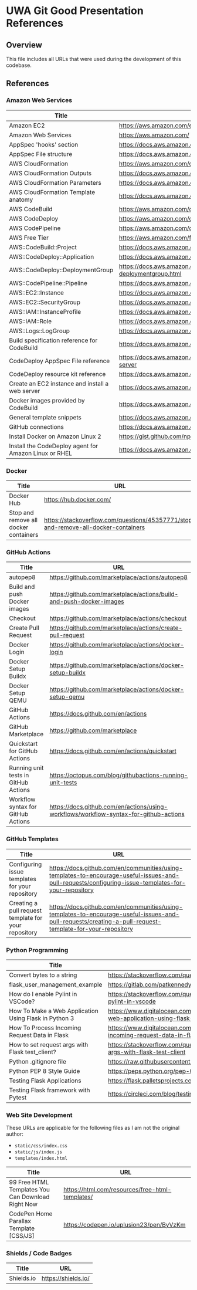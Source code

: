 # UWA Git Good Presentation References

## Overview

This file includes all URLs that were used during the development of this codebase.

## References

### Amazon Web Services

| Title                                                 | URL                                                                                                          |
| ----------------------------------------------------- | ------------------------------------------------------------------------------------------------------------ |
| Amazon EC2                                            | https://aws.amazon.com/ec2/                                                                                  |
| Amazon Web Services                                   | https://aws.amazon.com/                                                                                      |
| AppSpec 'hooks' section                               | https://docs.aws.amazon.com/codedeploy/latest/userguide/reference-appspec-file-structure-hooks.html          |
| AppSpec File structure                                | https://docs.aws.amazon.com/codedeploy/latest/userguide/reference-appspec-file-structure.html                |
| AWS CloudFormation                                    | https://aws.amazon.com/cloudformation/                                                                       |
| AWS CloudFormation Outputs                            | https://docs.aws.amazon.com/AWSCloudFormation/latest/UserGuide/outputs-section-structure.html                |
| AWS CloudFormation Parameters                         | https://docs.aws.amazon.com/AWSCloudFormation/latest/UserGuide/parameters-section-structure.html             |
| AWS CloudFormation Template anatomy                   | https://docs.aws.amazon.com/AWSCloudFormation/latest/UserGuide/template-anatomy.html                         |
| AWS CodeBuild                                         | https://aws.amazon.com/codebuild/                                                                            |
| AWS CodeDeploy                                        | https://aws.amazon.com/codedeploy/                                                                           |
| AWS CodePipeline                                      | https://aws.amazon.com/codepipeline/                                                                         |
| AWS Free Tier                                         | https://aws.amazon.com/free/                                                                                 |
| AWS::CodeBuild::Project                               | https://docs.aws.amazon.com/AWSCloudFormation/latest/UserGuide/aws-resource-codebuild-project.html           |
| AWS::CodeDeploy::Application                          | https://docs.aws.amazon.com/AWSCloudFormation/latest/UserGuide/aws-resource-codedeploy-application.html      |
| AWS::CodeDeploy::DeploymentGroup                      | https://docs.aws.amazon.com/AWSCloudFormation/latest/UserGuide/aws-resource-codedeploy-deploymentgroup.html  |
| AWS::CodePipeline::Pipeline                           | https://docs.aws.amazon.com/AWSCloudFormation/latest/UserGuide/aws-resource-codepipeline-pipeline.html       |
| AWS::EC2::Instance                                    | https://docs.aws.amazon.com/AWSCloudFormation/latest/UserGuide/aws-properties-ec2-instance.html              |
| AWS::EC2::SecurityGroup                               | https://docs.aws.amazon.com/AWSCloudFormation/latest/UserGuide/aws-properties-ec2-security-group.html        |
| AWS::IAM::InstanceProfile                             | https://docs.aws.amazon.com/AWSCloudFormation/latest/UserGuide/aws-resource-iam-instanceprofile.html         |
| AWS::IAM::Role                                        | https://docs.aws.amazon.com/AWSCloudFormation/latest/UserGuide/aws-resource-iam-role.html                    |
| AWS::Logs::LogGroup                                   | https://docs.aws.amazon.com/AWSCloudFormation/latest/UserGuide/aws-resource-logs-loggroup.html               |
| Build specification reference for CodeBuild           | https://docs.aws.amazon.com/codebuild/latest/userguide/build-spec-ref.html                                   |
| CodeDeploy AppSpec File reference                     | https://docs.aws.amazon.com/codedeploy/latest/userguide/reference-appspec-file.html#appspec-reference-server |
| CodeDeploy resource kit reference                     | https://docs.aws.amazon.com/codedeploy/latest/userguide/resource-kit.html                                    |
| Create an EC2 instance and install a web server       | https://docs.aws.amazon.com/AmazonRDS/latest/UserGuide/CHAP_Tutorials.WebServerDB.CreateWebServer.html       |
| Docker images provided by CodeBuild                   | https://docs.aws.amazon.com/codebuild/latest/userguide/build-env-ref-available.html                          |
| General template snippets                             | https://docs.aws.amazon.com/AWSCloudFormation/latest/UserGuide/quickref-general.html                         |
| GitHub connections                                    | https://docs.aws.amazon.com/codepipeline/latest/userguide/connections-github.html                            |
| Install Docker on Amazon Linux 2                      | https://gist.github.com/npearce/6f3c7826c7499587f00957fee62f8ee9                                             |
| Install the CodeDeploy agent for Amazon Linux or RHEL | https://docs.aws.amazon.com/codedeploy/latest/userguide/codedeploy-agent-operations-install-linux.html       |

### Docker

| Title                                 | URL                                                                                |
| ------------------------------------- | ---------------------------------------------------------------------------------- |
| Docker Hub                            | https://hub.docker.com/                                                            |
| Stop and remove all docker containers | https://stackoverflow.com/questions/45357771/stop-and-remove-all-docker-containers |

### GitHub Actions

| Title                                | URL                                                                                   |
| ------------------------------------ | ------------------------------------------------------------------------------------- |
| autopep8                             | https://github.com/marketplace/actions/autopep8                                       |
| Build and push Docker images         | https://github.com/marketplace/actions/build-and-push-docker-images                   |
| Checkout                             | https://github.com/marketplace/actions/checkout                                       |
| Create Pull Request                  | https://github.com/marketplace/actions/create-pull-request                            |
| Docker Login                         | https://github.com/marketplace/actions/docker-login                                   |
| Docker Setup Buildx                  | https://github.com/marketplace/actions/docker-setup-buildx                            |
| Docker Setup QEMU                    | https://github.com/marketplace/actions/docker-setup-qemu                              |
| GitHub Actions                       | https://docs.github.com/en/actions                                                    |
| GitHub Marketplace                   | https://github.com/marketplace                                                        |
| Quickstart for GitHub Actions        | https://docs.github.com/en/actions/quickstart                                         |
| Running unit tests in GitHub Actions | https://octopus.com/blog/githubactions-running-unit-tests                             |
| Workflow syntax for GitHub Actions   | https://docs.github.com/en/actions/using-workflows/workflow-syntax-for-github-actions |

### GitHub Templates

| Title                                                | URL                                                                                                                                                      |
| ---------------------------------------------------- | -------------------------------------------------------------------------------------------------------------------------------------------------------- |
| Configuring issue templates for your repository      | https://docs.github.com/en/communities/using-templates-to-encourage-useful-issues-and-pull-requests/configuring-issue-templates-for-your-repository      |
| Creating a pull request template for your repository | https://docs.github.com/en/communities/using-templates-to-encourage-useful-issues-and-pull-requests/creating-a-pull-request-template-for-your-repository |

### Python Programming

| Title                                                 | URL                                                                                                    |
| ----------------------------------------------------- | ------------------------------------------------------------------------------------------------------ |
| Convert bytes to a string                             | https://stackoverflow.com/questions/606191/convert-bytes-to-a-string                                   |
| flask_user_management_example                         | https://gitlab.com/patkennedy79/flask_user_management_example                                          |
| How do I enable Pylint in VSCode?                     | https://stackoverflow.com/questions/62473201/how-do-i-enable-pylint-in-vscode                          |
| How To Make a Web Application Using Flask in Python 3 | https://www.digitalocean.com/community/tutorials/how-to-make-a-web-application-using-flask-in-python-3 |
| How To Process Incoming Request Data in Flask         | https://www.digitalocean.com/community/tutorials/processing-incoming-request-data-in-flask             |
| How to set request args with Flask test_client?       | https://stackoverflow.com/questions/38747784/how-to-set-request-args-with-flask-test-client            |
| Python .gitignore file                                | https://raw.githubusercontent.com/github/gitignore/main/Python.gitignore                               |
| Python PEP 8 Style Guide                              | https://peps.python.org/pep-0008/                                                                      |
| Testing Flask Applications                            | https://flask.palletsprojects.com/en/2.2.x/testing/                                                    |
| Testing Flask framework with Pytest                   | https://circleci.com/blog/testing-flask-framework-with-pytest/                                         |

### Web Site Development

These URLs are applicable for the following files as I am not the original author:

*   `static/css/index.css`
*   `static/js/index.js`
*   `templates/index.html`

| Title                                             | URL                                             |
| ------------------------------------------------- | ----------------------------------------------- |
| 99 Free HTML Templates You Can Download Right Now | https://html.com/resources/free-html-templates/ |
| CodePen Home Parallax Template [CSS/JS]           | https://codepen.io/uplusion23/pen/ByVzKm        |

### Shields / Code Badges

| Title      | URL                 |
| ---------- | ------------------- |
| Shields.io | https://shields.io/ |
